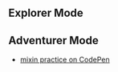## Explorer Mode


## Adventurer Mode
- [mixin practice on CodePen](http://codepen.io/davidpowell/pen/MyyYNr)
